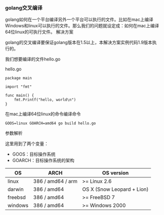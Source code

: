 ### golang交叉编译

golang如何在一个平台编译另外一个平台可以执行的文件。比如在mac上编译Windows和linux可以执行的文件。那么我们的问题就设定成：如何在mac上编译64位linux的可执行文件。
解决方案

golang的交叉编译要保证golang版本在1.5以上，本解决方案实例代码1.9版本执行的。

我们想要编译的文件hello.go

hello.go

```
package main

import "fmt"

func main() {
    fmt.Printf("hello, world\n")
}
```

在mac上编译64位linux的命令编译命令

```
GOOS=linux GOARCH=amd64 go build hello.go
```

参数解析

这里用到了两个变量：
- GOOS：目标操作系统
- GOARCH：目标操作系统的架构

| OS    |    ARCH          |   OS version
|-------|------------------|----------------
|linux  | 386 / amd64 / arm|  >= Linux 2.6
|darwin | 386 / amd64      | OS X (Snow Leopard + Lion)
|freebsd| 386 / amd64      | >= FreeBSD 7
|windows| 386 / amd64      | >= Windows 2000

